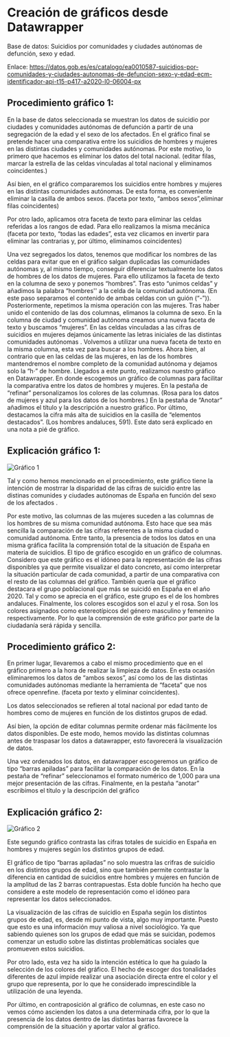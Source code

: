 # Creación de gráficos desde Datawrapper

Base de datos: Suicidios por comunidades y ciudades autónomas de defunción, sexo y edad. 

Enlace: https://datos.gob.es/es/catalogo/ea0010587-suicidios-por-comunidades-y-ciudades-autonomas-de-defuncion-sexo-y-edad-ecm-identificador-api-t15-p417-a2020-l0-06004-px

## Procedimiento gráfico 1:

En la base de datos seleccionada  se  muestran los datos de suicidio por ciudades y comunidades autónomas de defunción a partir de una segregación de la edad y el sexo de los afectados. 
En el gráfico final se pretende hacer una comparativa entre los suicidios de hombres y mujeres en las distintas ciudades y comunidades autónomas. Por este motivo, lo primero que hacemos es eliminar los datos del total nacional. (editar filas, marcar la estrella de las celdas vinculadas al total nacional y eliminamos coincidentes.)

Así bien, en el gráfico compararemos  los suicidios entre hombres y mujeres en las distintas comunidades autónomas. De esta forma,  es conveniente eliminar la casilla de ambos sexos. (faceta por texto, “ambos sexos”,eliminar filas coincidentes)

Por otro lado, aplicamos otra faceta de texto para eliminar las celdas referidas a los rangos de edad. Para ello realizamos la misma mecánica (faceta por texto, “todas las edades”, esta vez clicamos en invertir para eliminar las contrarias y, por último, eliminamos coincidentes)

Una vez segregados los datos, tenemos que modificar los nombres de las celdas para evitar que en el gráfico salgan duplicadas las comunidades autónomas y, al mismo tiempo, conseguir diferenciar textualmente los datos de hombres de los datos de mujeres. Para ello utilizamos la faceta de texto en la columna de sexo y ponemos “hombres”. Tras esto “unimos celdas” y añadimos la palabra “hombres'' a la celda de la comunidad autónoma. (En este paso separamos el contenido de ambas celdas con un guión (“-”)).  Posteriormente, repetimos la misma operación con las mujeres. Tras haber unido el contenido de las dos columnas, elimanos la columna de sexo.
En la columna de ciudad y comunidad autónoma creamos una nueva faceta de texto y buscamos “mujeres”. En las celdas vinculadas a las cifras de suicidios en mujeres dejamos únicamente las letras iniciales de las distintas comunidades autónomas .
Volvemos a utilizar una nueva faceta de texto en la misma columna, esta vez para buscar a los hombres. Ahora bien, al contrario que en las celdas de las mujeres, en las de los hombres mantendremos el nombre completo de la comunidad autónoma y dejamos solo la “h·” de hombre.
Llegados a este punto, realizamos nuestro gráfico en Datawrapper.  En donde escogemos un gráfico de columnas para facilitar la comparativa entre los datos de hombres y mujeres. En la pestaña de “refinar” personalizamos los colores de las columnas. (Rosa para los datos de mujeres y azul para los datos de los hombres.)
En la pestaña de “Anotar” añadimos el título y la descripción a nuestro gráfico. Por último,  destacamos la cifra más alta de suicidios en la casilla de “elementos destacados”.  (Los hombres andaluces, 591). Este dato será explicado en una nota a pié de gráfico.

## Explicación gráfico 1:

![Gráfico 1](https://github.com/mirigonzalez23/uc3m-periodismo-datos-miriam/blob/fd6e9a1239d816b4342a6026f9497cd7354cb8d5/imagenes/Gr%C3%A1fico%201.%20El%20suicidio%20en%20Espa%C3%B1a%20a%C3%B1o%202020.png)

Tal y como hemos mencionado en el procedimiento, este gráfico tiene la intención de mostrrar la disparidad de las cifras de suicidio entre las distinas comunides y ciudades autónomas de España en función del sexo de los afectados .

Por este motivo, las columnas de las mujeres suceden a las columnas de los hombres de su misma comunidad autónoma. Esto hace que sea más sencilla la comparación de las cifras referentes a la misma ciudad o comunidad autónoma.
Entre tanto, la presencia de todos los datos en una misma gráfica facilita la comprensión total de la situación de España en materia de suicidios.
El tipo de gráfico escogido en un gráfico de columnas. Considero que este gráfico es el idóneo para la representación de las cifras disponibles ya que permite visualizar el dato concreto, así como interpretar la situación particular de cada comunidad, a partir de una comparativa con el resto de las columnas del gráfico.
También quería que el gráfico destacara el grupo poblacional que más se suicidó en España en el año 2020. Tal y como se aprecia en el gráfico, este grupo es el de los hombres andaluces.
Finalmente, los colores escogidos son el azul y el rosa. Son los colores asignados como estereotípicos del género masculino y femenino respectivamente. Por lo que la comprensión de este gráfico por parte de la ciudadanía será rápida y sencilla.


## Procedimiento gráfico 2:

En primer lugar, llevaremos a cabo el mismo procedimiento que en el gráfico primero a la hora de realizar la limpieza de datos. En esta ocasión eliminaremos los datos de “ambos sexos”, así como los de las distintas comunidades autónomas mediante la herramienta de “faceta” que nos ofrece openrefine. (faceta por texto y eliminar coincidentes). 

Los datos seleccionados se refieren al total nacional por edad tanto de hombres como de mujeres en función de los distintos grupos de edad.

Así bien, la opción de editar columnas permite ordenar más fácilmente los datos disponibles. De este modo, hemos movido las distintas columnas antes de traspasar los  datos a datawrapper, esto  favorecerá la visualización de datos. 

Una vez ordenados los datos, en datawrapper escogeremos un gráfico de tipo “barras apiladas” para facilitar la comparación de los datos. En la pestaña  de “refinar” seleccionamos el formato numérico de 1,000 para una mejor presentación de las cifras. Finalmente, en la pestaña “anotar” escribimos el título y la descripción del gráfico

## Explicación gráfico 2:

![Gráfico 2](https://github.com/mirigonzalez23/uc3m-periodismo-datos-miriam/blob/2e187c0165ef865182d2778f216633080635ec7e/imagenes/Gr%C3%A1fico%202.%20Las%20cifras%20del%20suicidio%20en%20Espa%C3%B1a.png)

Este segundo gráfico contrasta las cifras totales de suicidio en España en hombres y mujeres según los distintos grupos de edad.

El gráfico de tipo “barras apiladas” no solo muestra las crifras de suicidio en los distintos grupos de edad, sino que también permite contrastar la diferencia en cantidad de suicidios entre hombres y mujeres en función de la amplitud de las 2 barras contrapuestas. Esta doble función ha hecho que considere a este modelo de representación como el idóneo para representar los datos seleccionados.

La visualización de las cifras de suicidio en España según los distintos grupos de edad, es, desde mi punto de vista, algo muy importante. Puesto que esto es una información muy valiosa a nivel sociológico. Ya que sabiendo quienes son los grupos de edad que más se suicidan, podemos comenzar un estudio sobre las distintas problemáticas sociales que promueven estos suicidios.

Por otro lado, esta vez ha sido la intención estética lo que ha guiado la selección de los colores del gráfico. El hecho de escoger dos tonalidades diferentes de azul impide realizar una asociación directa entre el  color y el grupo que representa, por lo que he considerado imprescindible la utilización de una leyenda.

Por último, en contraposición al gráfico de columnas, en este caso no vemos cómo ascienden los datos a una determinada cifra, por lo que la presencia de los datos dentro de las distintas barras favorece la comprensión de la situación y aportar valor al gráfico.


